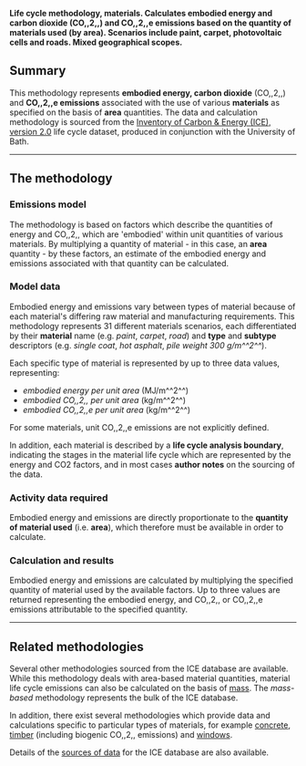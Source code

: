**Life cycle methodology, materials. Calculates embodied energy and
carbon dioxide (CO,,2,,) and CO,,2,,e emissions based on the quantity of
materials used (by area). Scenarios include paint, carpet, photovoltaic
cells and roads. Mixed geographical scopes.**

## Summary

This methodology represents **embodied energy, carbon dioxide**
(CO,,2,,) and **CO,,2,,e emissions** associated with the use of various
**materials** as specified on the basis of **area** quantities. The data
and calculation methodology is sourced from the [Inventory of Carbon &
Energy (ICE), version 2.0](http://people.bath.ac.uk/cj219/) life cycle
dataset, produced in conjunction with the University of Bath.

-----

## The methodology

### Emissions model

The methodology is based on factors which describe the quantities of
energy and CO,,2,, which are 'embodied' within unit quantities of
various materials. By multiplying a quantity of material - in this case,
an **area** quantity - by these factors, an estimate of the embodied
energy and emissions associated with that quantity can be calculated.

### Model data

Embodied energy and emissions vary between types of material because of
each material's differing raw material and manufacturing requirements.
This methodology represents 31 different materials scenarios, each
differentiated by their **material** name (e.g. *paint*, *carpet*,
*road*) and **type** and **subtype** descriptors (e.g. *single coat*,
*hot asphalt*, *pile weight 300 g/m^^2^^*).

Each specific type of material is represented by up to three data
values, representing:

  - *embodied energy per unit area* (MJ/m^^2^^)
  - *embodied CO,,2,, per unit area* (kg/m^^2^^)
  - *embodied CO,,2,,e per unit area* (kg/m^^2^^)

For some materials, unit CO,,2,,e emissions are not explicitly defined.

In addition, each material is described by a **life cycle analysis
boundary**, indicating the stages in the material life cycle which are
represented by the energy and CO2 factors, and in most cases **author
notes** on the sourcing of the data.

### Activity data required

Embodied energy and emissions are directly proportionate to the
**quantity of material used** (i.e. **area**), which therefore must be
available in order to calculate.

### Calculation and results

Embodied energy and emissions are calculated by multiplying the
specified quantity of material used by the available factors. Up to
three values are returned representing the embodied energy, and CO,,2,,
or CO,,2,,e emissions attributable to the specified quantity.

-----

## Related methodologies

Several other methodologies sourced from the ICE database are available.
While this methodology deals with area-based material quantities,
material life cycle emissions can also be calculated on the basis of
[mass](ICE_v2_by_mass). The *mass-based* methodology represents the bulk
of the ICE database.

In addition, there exist several methodologies which provide data and
calculations specific to particular types of materials, for example
[concrete](ICE_v2_concrete), [timber](ICE_v2_timber) (including biogenic
CO,,2,, emissions) and [windows](ICE_v2_windows).

Details of the [sources of data](ICE_v2_references) for the ICE database
are also available.
